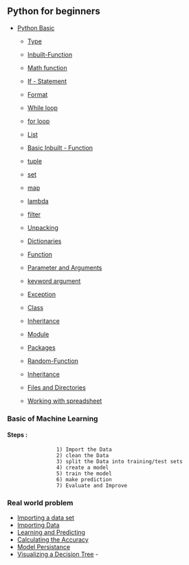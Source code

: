 ## Python for beginners
- [Python Basic](#PythonBasic)
  - [Type](#Type)

  - [Inbuilt-Function](#Inbuilt-Function)
  - [Math function](#bold)
  - [If - Statement](#strike-through)
  - [Format](#horizontal-rule)
  - [While loop](#blockquote)
  - [for loop](#link)
  - [List](#unorder-list)
  - [Basic Inbuilt - Function](#order-list)
  - [tuple](#image)
  - [set](#image)
  - [map](#image)
  - [lambda](#image)
  - [filter](#image)
  - [Unpacking](#GIF)
  - [Dictionaries](#code-blocks)
  - [Function](#tables)
  - [Parameter and Arguments](#task-list)
  - [keyword argument](#code-blocks)
  - [Exception](#tables)
  - [Class](#task-list)
  - [Inheritance](#task-list)
  - [Module](#code-blocks)
  - [Packages](#tables)
  - [Random-Function](#task-list)
  - [Inheritance](#task-list)
  - [Files and Directories](#code-blocks)
  - [Working with spreadsheet](#tables)
  
### Basic of  Machine Learning
#### Steps :
    
                    1) Import the Data 
                    2) clean the Data
                    3) split the Data into training/test sets
                    4) create a model
                    5) train the model
                    6) make prediction
                    7) Evaluate and Improve
### Real world problem
  - [Importing a data set](#task-list)
  - [Importing Data ](#task-list)
  - [Learning and Predicting](#task-list)
  - [ Calculating the Accuracy](#task-list)
  - [Model Persistance](#task-list)
  - [Visualizing a Decision Tree](#task-list)  - 